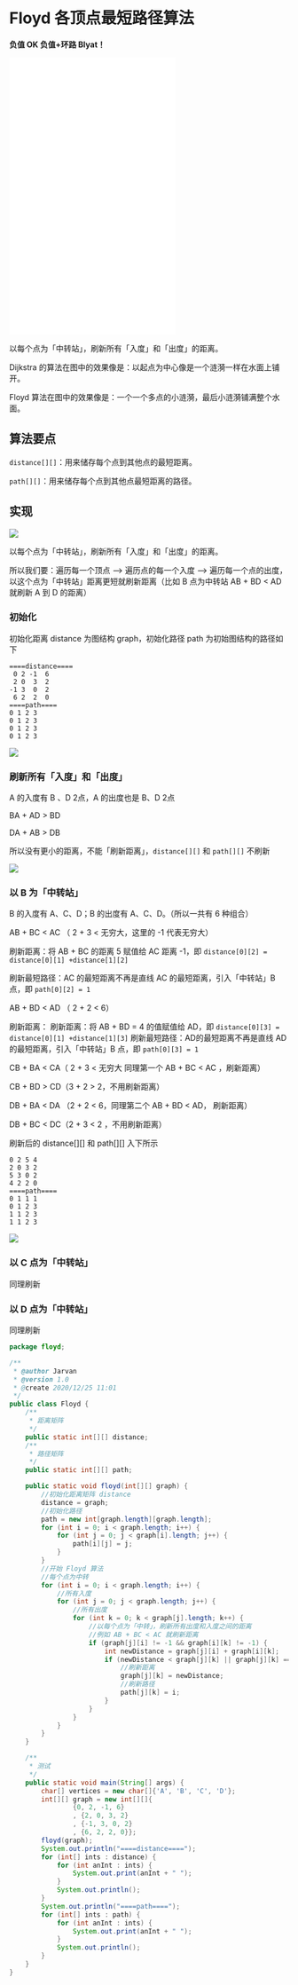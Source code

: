 # Floyd 各顶点最短路径算法

**负值 OK 负值+环路 Blyat！**

<iframe src="//player.bilibili.com/player.html?aid=651590142&bvid=BV1ce4y1P7fT&cid=1000424210&p=1" scrolling="no" border="0" frameborder="no" framespacing="0" allowfullscreen="true" style="height: 500px;"></iframe>

以每个点为「中转站」，刷新所有「入度」和「出度」的距离。

Dijkstra 的算法在图中的效果像是：以起点为中心像是一个涟漪一样在水面上铺开。

Floyd 算法在图中的效果像是：一个一个多点的小涟漪，最后小涟漪铺满整个水面。

## 算法要点

`distance[][]`：用来储存每个点到其他点的最短距离。

`path[][]`：用来储存每个点到其他点最短距离的路径。

## 实现

![](https://pic2.zhimg.com/80/v2-ab0f2c5b8ad9b6c6072111af686992e1_1440w.webp)

以每个点为「中转站」，刷新所有「入度」和「出度」的距离。

所以我们要：遍历每一个顶点 --> 遍历点的每一个入度 --> 遍历每一个点的出度，以这个点为「中转站」距离更短就刷新距离（比如 B 点为中转站 AB + BD < AD 就刷新 A 到 D 的距离）

### 初始化

初始化距离 distance 为图结构 graph，初始化路径 path 为初始图结构的路径如下

```
====distance====
 0 2 -1  6 
 2 0  3  2 
-1 3  0  2 
 6 2  2  0 
====path====
0 1 2 3 
0 1 2 3 
0 1 2 3 
0 1 2 3
```

![](https://pic1.zhimg.com/v2-b04893730b2c47bcc1d77ecd53e11c40_r.jpg)


### 刷新所有「入度」和「出度」

A 的入度有 B 、D 2点，A 的出度也是 B、D 2点

BA + AD > BD

DA + AB > DB

所以没有更小的距离，不能「刷新距离」，`distance[][]` 和 `path[][]` 不刷新

![](https://pic2.zhimg.com/v2-d7bf0bf100a6438406b67a53a0b8c709_r.jpg)

### 以 B 为「中转站」

B 的入度有 A、C、D；B 的出度有 A、C、D。（所以一共有 6 种组合）

AB + BC < AC （ 2 + 3 < 无穷大，这里的 -1 代表无穷大）

刷新距离：将 AB + BC 的距离 5 赋值给 AC 距离 -1，即 `distance[0][2] = distance[0][1] +distance[1][2]`

刷新最短路径：AC 的最短距离不再是直线 AC 的最短距离，引入「中转站」B 点，即 `path[0][2] = 1`

AB + BD < AD （ 2 + 2 < 6）

刷新距离：
刷新距离：将 AB + BD = 4 的值赋值给 AD，即 `distance[0][3] = distance[0][1] +distance[1][3]`
刷新最短路径：AD的最短距离不再是直线 AD 的最短距离，引入「中转站」B 点，即 `path[0][3] = 1`

CB + BA < CA（ 2 + 3 < 无穷大 同理第一个 AB + BC < AC ，刷新距离）

CB + BD > CD（3 + 2 > 2，不用刷新距离）

DB + BA < DA （2 + 2 < 6，同理第二个 AB + BD < AD， 刷新距离）

DB + BC < DC（2 + 3 < 2 ，不用刷新距离）

刷新后的 distance[][] 和 path[][] 入下所示

```====distance====
0 2 5 4 
2 0 3 2 
5 3 0 2 
4 2 2 0 
====path====
0 1 1 1 
0 1 2 3 
1 1 2 3 
1 1 2 3
```

![](https://pic2.zhimg.com/v2-596d7f02f902fdf0369f4cb9fb793a89_r.jpg)

### 以 C 点为「中转站」

同理刷新

### 以 D 点为「中转站」

同理刷新

```java
package floyd;

/**
 * @author Jarvan
 * @version 1.0
 * @create 2020/12/25 11:01
 */
public class Floyd {
    /**
     * 距离矩阵
     */
    public static int[][] distance;
    /**
     * 路径矩阵
     */
    public static int[][] path;

    public static void floyd(int[][] graph) {
        //初始化距离矩阵 distance
        distance = graph;
        //初始化路径
        path = new int[graph.length][graph.length];
        for (int i = 0; i < graph.length; i++) {
            for (int j = 0; j < graph[i].length; j++) {
                path[i][j] = j;
            }
        }
        //开始 Floyd 算法
        //每个点为中转
        for (int i = 0; i < graph.length; i++) {
            //所有入度
            for (int j = 0; j < graph.length; j++) {
                //所有出度
                for (int k = 0; k < graph[j].length; k++) {
                    //以每个点为「中转」，刷新所有出度和入度之间的距离
                    //例如 AB + BC < AC 就刷新距离
                    if (graph[j][i] != -1 && graph[i][k] != -1) {
                        int newDistance = graph[j][i] + graph[i][k];
                        if (newDistance < graph[j][k] || graph[j][k] == -1) {
                            //刷新距离
                            graph[j][k] = newDistance;
                            //刷新路径
                            path[j][k] = i;
                        }
                    }
                }
            }
        }
    }

    /**
     * 测试
     */
    public static void main(String[] args) {
        char[] vertices = new char[]{'A', 'B', 'C', 'D'};
        int[][] graph = new int[][]{
                {0, 2, -1, 6}
                , {2, 0, 3, 2}
                , {-1, 3, 0, 2}
                , {6, 2, 2, 0}};
        floyd(graph);
        System.out.println("====distance====");
        for (int[] ints : distance) {
            for (int anInt : ints) {
                System.out.print(anInt + " ");
            }
            System.out.println();
        }
        System.out.println("====path====");
        for (int[] ints : path) {
            for (int anInt : ints) {
                System.out.print(anInt + " ");
            }
            System.out.println();
        }
    }
}
```
